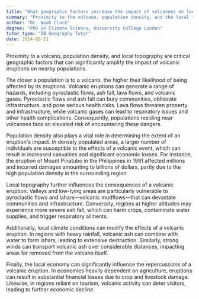 ```yaml
---
title: "What geographic factors increase the impact of volcanoes on local populations?"
summary: "Proximity to the volcano, population density, and the local topography are key geographic factors that increase the impact of volcanoes on local populations."
author: "Dr. Noah Clark"
degree: "PhD in Climate Science, University College London"
tutor_type: "IB Geography Tutor"
date: 2024-05-21
---
```


Proximity to a volcano, population density, and local topography are critical geographic factors that can significantly amplify the impact of volcanic eruptions on nearby populations.

The closer a population is to a volcano, the higher their likelihood of being affected by its eruptions. Volcanic eruptions can generate a range of hazards, including pyroclastic flows, ash fall, lava flows, and volcanic gases. Pyroclastic flows and ash fall can bury communities, obliterate infrastructure, and pose serious health risks. Lava flows threaten property and infrastructure, while volcanic gases can lead to respiratory issues and other health complications. Consequently, populations residing near volcanoes face an elevated risk of encountering these dangers.

Population density also plays a vital role in determining the extent of an eruption's impact. In densely populated areas, a larger number of individuals are susceptible to the effects of a volcanic event, which can result in increased casualties and significant economic losses. For instance, the eruption of Mount Pinatubo in the Philippines in 1991 affected millions and incurred damages amounting to billions of dollars, partly due to the high population density in the surrounding region.

Local topography further influences the consequences of a volcanic eruption. Valleys and low-lying areas are particularly vulnerable to pyroclastic flows and lahars—volcanic mudflows—that can devastate communities and infrastructure. Conversely, regions at higher altitudes may experience more severe ash fall, which can harm crops, contaminate water supplies, and trigger respiratory ailments.

Additionally, local climate conditions can modify the effects of a volcanic eruption. In regions with heavy rainfall, volcanic ash can combine with water to form lahars, leading to extensive destruction. Similarly, strong winds can transport volcanic ash over considerable distances, impacting areas far removed from the volcano itself.

Finally, the local economy can significantly influence the repercussions of a volcanic eruption. In economies heavily dependent on agriculture, eruptions can result in substantial financial losses due to crop and livestock damage. Likewise, in regions reliant on tourism, volcanic activity can deter visitors, leading to further economic decline.
    
